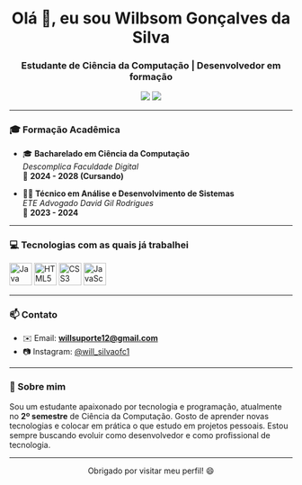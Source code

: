 <h1 align="center">Olá 👋, eu sou Wilbsom Gonçalves da Silva</h1>
<h3 align="center">Estudante de Ciência da Computação | Desenvolvedor em formação</h3>

<p align="center">
  <a href="mailto:willsuporte12@gmail.com"><img src="https://img.shields.io/badge/Email-willsuporte12@gmail.com-red?style=for-the-badge&logo=gmail&logoColor=white" /></a>
  <a href="(https://www.instagram.com/will_silvaofc1/?hl=en)" target="_blank"><img src="https://img.shields.io/badge/Instagram-%23E4405F.svg?style=for-the-badge&logo=instagram&logoColor=white"/></a>
</p>

---

### 🎓 Formação Acadêmica

- 🎓 **Bacharelado em Ciência da Computação**  
  _Descomplica Faculdade Digital_  
  📅 **2024 - 2028 (Cursando)**

- 🧑‍💻 **Técnico em Análise e Desenvolvimento de Sistemas**  
  _ETE Advogado David Gil Rodrigues_  
  📅 **2023 - 2024**

---

### 💻 Tecnologias com as quais já trabalhei

<p align="left">
  <img src="https://cdn.jsdelivr.net/gh/devicons/devicon/icons/java/java-original.svg" alt="Java" width="40" height="40"/>
  <img src="https://cdn.jsdelivr.net/gh/devicons/devicon/icons/html5/html5-original.svg" alt="HTML5" width="40" height="40"/>
  <img src="https://cdn.jsdelivr.net/gh/devicons/devicon/icons/css3/css3-original.svg" alt="CSS3" width="40" height="40"/>
  <img src="https://cdn.jsdelivr.net/gh/devicons/devicon/icons/javascript/javascript-original.svg" alt="JavaScript" width="40" height="40"/>
</p>

---

### 📫 Contato

- ✉️ Email: **willsuporte12@gmail.com**
- 📷 Instagram: [@will_silvaofc1]((https://www.instagram.com/will_silvaofc1/?hl=en))

---

### 📌 Sobre mim

Sou um estudante apaixonado por tecnologia e programação, atualmente no **2º semestre** de Ciência da Computação. Gosto de aprender novas tecnologias e colocar em prática o que estudo em projetos pessoais. Estou sempre buscando evoluir como desenvolvedor e como profissional de tecnologia.

---

<p align="center">
  Obrigado por visitar meu perfil! 😄
</p>
